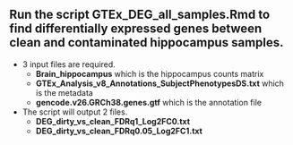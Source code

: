 ## Run the script **GTEx_DEG_all_samples.Rmd** to find differentially expressed genes between clean and contaminated hippocampus samples.  
- 3 input files are required.
  - **Brain_hippocampus** which is the hippocampus counts matrix
  - **GTEx_Analysis_v8_Annotations_SubjectPhenotypesDS.txt** which is the metadata
  - **gencode.v26.GRCh38.genes.gtf** which is the annotation file
- The script will output 2 files.
  - **DEG_dirty_vs_clean_FDRq1_Log2FC0.txt**
  - **DEG_dirty_vs_clean_FDRq0.05_Log2FC1.txt**
